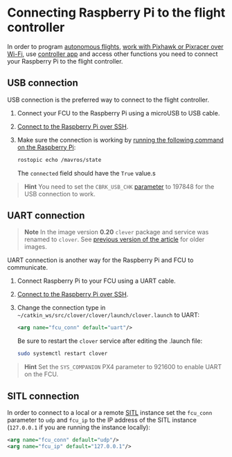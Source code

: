 # Connecting Raspberry Pi to the flight controller

In order to program [autonomous flights](simple_offboard.md), [work with Pixhawk or Pixracer over Wi-Fi](gcs_bridge.md), use [controller app](rc.md) and access other functions you need to connect your Raspberry Pi to the flight controller.

## USB connection

USB connection is the preferred way to connect to the flight controller.

1. Connect your FCU to the Raspberry Pi using a microUSB to USB cable.
2. [Connect to the Raspberry Pi over SSH](ssh.md).
3. Make sure the connection is working by [running the following command on the Raspberry Pi](ssh.md):

    ```bash
    rostopic echo /mavros/state
    ```

    The `connected` field should have the `True` value.s

> **Hint** You need to set the `CBRK_USB_CHK` [parameter](parameters.md) to 197848 for the USB connection to work.

## UART connection

> **Note** In the image version **0.20** `clever` package and service was renamed to `clover`. See [previous version of the article](https://github.com/CopterExpress/clover/blob/v0.19/docs/en/connection.md) for older images.

<!-- TODO: Connection scheme -->

UART connection is another way for the Raspberry Pi and FCU to communicate.

1. Connect Raspberry Pi to your FCU using a UART cable.
2. [Connect to the Raspberry Pi over SSH](ssh.md).
3. Change the connection type in `~/catkin_ws/src/clover/clover/launch/clover.launch` to UART:

    ```xml
    <arg name="fcu_conn" default="uart"/>
    ```

    Be sure to restart the `clover` service after editing the .launch file:

    ```bash
    sudo systemctl restart clover
    ```

> **Hint** Set the `SYS_COMPANION` PX4 parameter to 921600 to enable UART on the FCU.

## SITL connection

In order to connect to a local or a remote [SITL](sitl.md) instance set the `fcu_conn` parameter to `udp` and `fcu_ip` to the IP address of the SITL instance (`127.0.0.1` if you are running the instance locally):

```xml
<arg name="fcu_conn" default="udp"/>
<arg name="fcu_ip" default="127.0.0.1"/>
```
